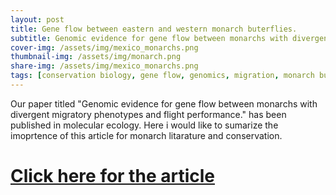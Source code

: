 ```yaml
---
layout: post
title: Gene flow between eastern and western monarch buterflies. 
subtitle: Genomic evidence for gene flow between monarchs with divergent migratory phenotypes and flight performance.
cover-img: /assets/img/mexico_monarchs.png
thumbnail-img: /assets/img/monarch.png
share-img: /assets/img/mexico_monarchs.png
tags: [conservation biology, gene flow, genomics, migration, monarch butterfly, population genetics, butterfly, ]
---
```


Our paper titled "Genomic evidence for gene flow between monarchs with divergent migratory phenotypes and flight performance." has been published in molecular ecology. Here i would like to sumarize the imoprtence of this article for monarch litarature and conservation. 

# [Click here for the article](https://doi.org/10.1111/mec.15508)
